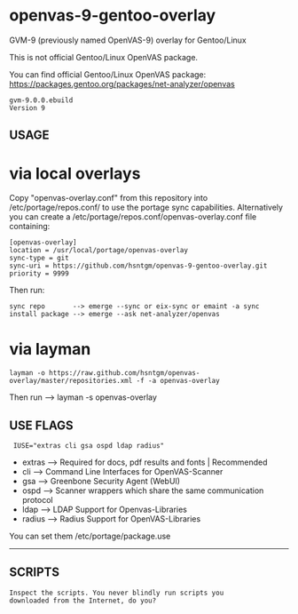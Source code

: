 # openvas-9-gentoo-overlay
GVM-9 (previously named OpenVAS-9) overlay for Gentoo/Linux

This is not official Gentoo/Linux OpenVAS package.

You can find official Gentoo/Linux OpenVAS package: 
https://packages.gentoo.org/packages/net-analyzer/openvas

    gvm-9.0.0.ebuild
    Version 9

## USAGE

# via local overlays

Copy "openvas-overlay.conf" from this repository into /etc/portage/repos.conf/ to use the portage sync capabilities.
Alternatively you can create a /etc/portage/repos.conf/openvas-overlay.conf file containing:

    [openvas-overlay]
    location = /usr/local/portage/openvas-overlay
    sync-type = git
    sync-uri = https://github.com/hsntgm/openvas-9-gentoo-overlay.git
    priority = 9999

Then run:

    sync repo       --> emerge --sync or eix-sync or emaint -a sync
    install package --> emerge --ask net-analyzer/openvas

# via layman

    layman -o https://raw.github.com/hsntgm/openvas-overlay/master/repositories.xml -f -a openvas-overlay

Then run --> layman -s openvas-overlay

## USE FLAGS

     IUSE="extras cli gsa ospd ldap radius"

 - extras     --> Required for docs, pdf results and fonts | Recommended
 - cli        --> Command Line Interfaces for OpenVAS-Scanner
 - gsa        --> Greenbone Security Agent (WebUI)
 - ospd       --> Scanner wrappers which share the same communication protocol
 - ldap       --> LDAP Support for Openvas-Libraries
 - radius     --> Radius Support for OpenVAS-Libraries

You can set them /etc/portage/package.use

--------------------------------------------------------------------------------------------------------------------------

## SCRIPTS

    Inspect the scripts. You never blindly run scripts you
    downloaded from the Internet, do you?
